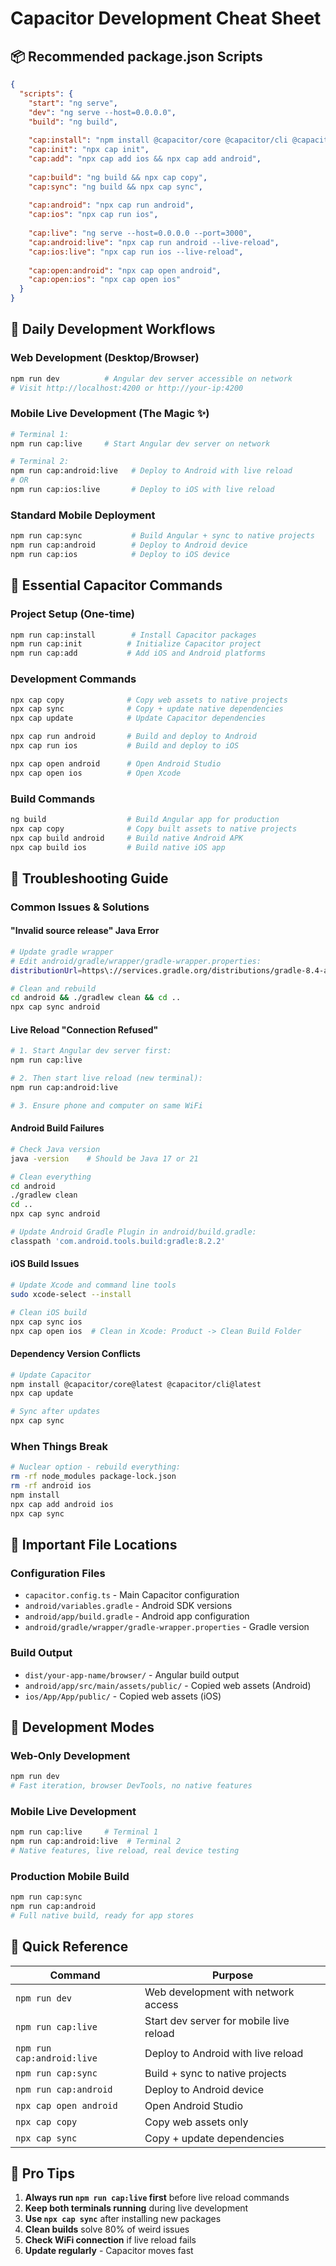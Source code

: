 # Capacitor Development Cheat Sheet

## 📦 Recommended package.json Scripts

```json
{
  "scripts": {
    "start": "ng serve",
    "dev": "ng serve --host=0.0.0.0",
    "build": "ng build",
    
    "cap:install": "npm install @capacitor/core @capacitor/cli @capacitor/ios @capacitor/android",
    "cap:init": "npx cap init",
    "cap:add": "npx cap add ios && npx cap add android",
    
    "cap:build": "ng build && npx cap copy",
    "cap:sync": "ng build && npx cap sync",
    
    "cap:android": "npx cap run android",
    "cap:ios": "npx cap run ios",
    
    "cap:live": "ng serve --host=0.0.0.0 --port=3000",
    "cap:android:live": "npx cap run android --live-reload",
    "cap:ios:live": "npx cap run ios --live-reload",
    
    "cap:open:android": "npx cap open android",
    "cap:open:ios": "npx cap open ios"
  }
}
```

## 🚀 Daily Development Workflows

### **Web Development (Desktop/Browser)**
```bash
npm run dev          # Angular dev server accessible on network
# Visit http://localhost:4200 or http://your-ip:4200
```

### **Mobile Live Development (The Magic ✨)**
```bash
# Terminal 1:
npm run cap:live     # Start Angular dev server on network

# Terminal 2:
npm run cap:android:live   # Deploy to Android with live reload
# OR
npm run cap:ios:live       # Deploy to iOS with live reload
```

### **Standard Mobile Deployment**
```bash
npm run cap:sync           # Build Angular + sync to native projects
npm run cap:android        # Deploy to Android device
npm run cap:ios            # Deploy to iOS device
```

## 🔧 Essential Capacitor Commands

### **Project Setup (One-time)**
```bash
npm run cap:install        # Install Capacitor packages
npm run cap:init          # Initialize Capacitor project
npm run cap:add           # Add iOS and Android platforms
```

### **Development Commands**
```bash
npx cap copy              # Copy web assets to native projects
npx cap sync              # Copy + update native dependencies
npx cap update            # Update Capacitor dependencies

npx cap run android       # Build and deploy to Android
npx cap run ios           # Build and deploy to iOS

npx cap open android      # Open Android Studio
npx cap open ios          # Open Xcode
```

### **Build Commands**
```bash
ng build                  # Build Angular app for production
npx cap copy              # Copy built assets to native projects
npx cap build android     # Build native Android APK
npx cap build ios         # Build native iOS app
```

## 🚨 Troubleshooting Guide

### **Common Issues & Solutions**

#### **"Invalid source release" Java Error**
```bash
# Update gradle wrapper
# Edit android/gradle/wrapper/gradle-wrapper.properties:
distributionUrl=https\://services.gradle.org/distributions/gradle-8.4-all.zip

# Clean and rebuild
cd android && ./gradlew clean && cd ..
npx cap sync android
```

#### **Live Reload "Connection Refused"**
```bash
# 1. Start Angular dev server first:
npm run cap:live

# 2. Then start live reload (new terminal):
npm run cap:android:live

# 3. Ensure phone and computer on same WiFi
```

#### **Android Build Failures**
```bash
# Check Java version
java -version    # Should be Java 17 or 21

# Clean everything
cd android
./gradlew clean
cd ..
npx cap sync android

# Update Android Gradle Plugin in android/build.gradle:
classpath 'com.android.tools.build:gradle:8.2.2'
```

#### **iOS Build Issues**
```bash
# Update Xcode and command line tools
sudo xcode-select --install

# Clean iOS build
npx cap sync ios
npx cap open ios  # Clean in Xcode: Product -> Clean Build Folder
```

#### **Dependency Version Conflicts**
```bash
# Update Capacitor
npm install @capacitor/core@latest @capacitor/cli@latest
npx cap update

# Sync after updates
npx cap sync
```

### **When Things Break**
```bash
# Nuclear option - rebuild everything:
rm -rf node_modules package-lock.json
rm -rf android ios
npm install
npx cap add android ios
npx cap sync
```

## 📁 Important File Locations

### **Configuration Files**
- `capacitor.config.ts` - Main Capacitor configuration
- `android/variables.gradle` - Android SDK versions
- `android/app/build.gradle` - Android app configuration
- `android/gradle/wrapper/gradle-wrapper.properties` - Gradle version

### **Build Output**
- `dist/your-app-name/browser/` - Angular build output
- `android/app/src/main/assets/public/` - Copied web assets (Android)
- `ios/App/App/public/` - Copied web assets (iOS)

## 🔄 Development Modes

### **Web-Only Development**
```bash
npm run dev
# Fast iteration, browser DevTools, no native features
```

### **Mobile Live Development**
```bash
npm run cap:live     # Terminal 1
npm run cap:android:live  # Terminal 2
# Native features, live reload, real device testing
```

### **Production Mobile Build**
```bash
npm run cap:sync
npm run cap:android
# Full native build, ready for app stores
```

## 🎯 Quick Reference

| Command | Purpose |
|---------|---------|
| `npm run dev` | Web development with network access |
| `npm run cap:live` | Start dev server for mobile live reload |
| `npm run cap:android:live` | Deploy to Android with live reload |
| `npm run cap:sync` | Build + sync to native projects |
| `npm run cap:android` | Deploy to Android device |
| `npx cap open android` | Open Android Studio |
| `npx cap copy` | Copy web assets only |
| `npx cap sync` | Copy + update dependencies |

## 🚀 Pro Tips

1. **Always run `npm run cap:live` first** before live reload commands
2. **Keep both terminals running** during live development
3. **Use `npx cap sync`** after installing new packages
4. **Clean builds** solve 80% of weird issues
5. **Check WiFi connection** if live reload fails
6. **Update regularly** - Capacitor moves fast
